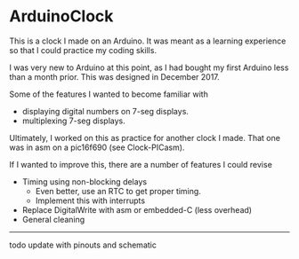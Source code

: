 # ArduinoClock

This is a clock I made on an Arduino. It was meant as a learning experience so that I could practice my coding skills.

I was very new to Arduino at this point, as I had bought my first Arduino less than a month prior. This was designed in December 2017.

Some of the features I wanted to become familiar with
- displaying digital numbers on 7-seg displays.
- multiplexing 7-seg displays.

Ultimately, I worked on this as practice for another clock I made. That one was in asm on a pic16f690 (see Clock-PICasm).

If I wanted to improve this, there are a number of features I could revise
- Timing using non-blocking delays
  - Even better, use an RTC to get proper timing.
  - Implement this with interrupts
- Replace DigitalWrite with asm or embedded-C (less overhead)
- General cleaning

---
todo
update with pinouts and schematic
